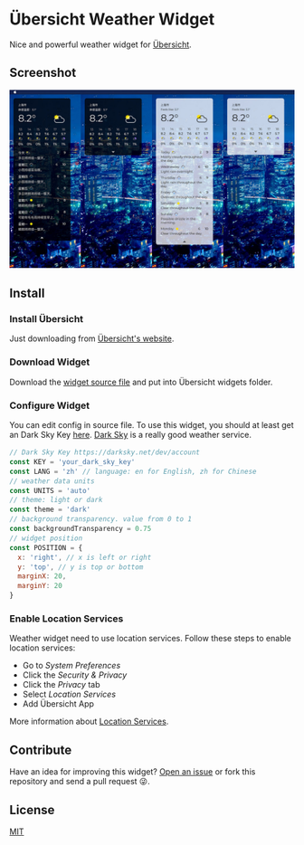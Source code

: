 # Übersicht Weather Widget

Nice and powerful weather widget for [Übersicht](http://tracesof.net/uebersicht/).

## Screenshot

![Screenshot](./screenshot.jpg)

## Install

### Install Übersicht

Just downloading from [Übersicht's website](http://tracesof.net/uebersicht/).

### Download Widget

Download the [widget source file](https://raw.githubusercontent.com/mixj93/uebersicht-weather-widget/master/uebersicht-weather-widget.jsx) and put into Übersicht widgets folder.

### Configure Widget

You can edit config in source file. To use this widget, you should at least get an Dark Sky Key [here](https://darksky.net/dev/account). [Dark Sky](https://darksky.net/) is a really good weather service.

```js
// Dark Sky Key https://darksky.net/dev/account
const KEY = 'your_dark_sky_key'
const LANG = 'zh' // language: en for English, zh for Chinese
// weather data units
const UNITS = 'auto'
// theme: light or dark
const theme = 'dark'
// background transparency. value from 0 to 1
const backgroundTransparency = 0.75
// widget position
const POSITION = {
  x: 'right', // x is left or right
  y: 'top', // y is top or bottom
  marginX: 20,
  marginY: 20
}
```

### Enable Location Services

Weather widget need to use location services. Follow these steps to enable location services:

- Go to *System Preferences*
- Click the *Security & Privacy*
- Click the *Privacy* tab
- Select *Location Services*
- Add Übersicht App

More information about [Location Services](https://support.apple.com/en-us/HT204690).

## Contribute

Have an idea for improving this widget? [Open an issue](https://github.com/mixj93/uebersicht-weather-widget/issues/new) or fork this repository and send a pull request :stuck_out_tongue_winking_eye:.

## License

[MIT](./LICENSE)
